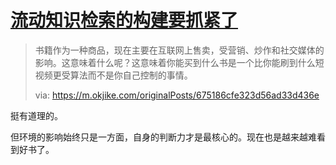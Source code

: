 # [流动知识检索的构建要抓紧了](https://github.com/VandeeFeng/gitmemo/issues/19)

> 书籍作为一种商品，现在主要在互联网上售卖，受营销、炒作和社交媒体的影响。这意味着什么呢？这意味着你能买到什么书是一个比你能刷到什么短视频更受算法而不是你自己控制的事情。
>
> via: https://m.okjike.com/originalPosts/675186cfe323d56ad33d436e

挺有道理的。

但环境的影响始终只是一方面，自身的判断力才是最核心的。现在也是越来越难看到好书了。